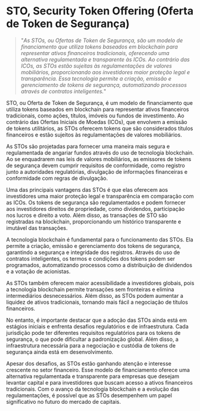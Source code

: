 # STO, Security Token Offering (Oferta de Token de Segurança)

>"*As STOs, ou Ofertas de Token de Segurança, são um modelo de financiamento que utiliza tokens baseados em blockchain para representar ativos financeiros tradicionais, oferecendo uma alternativa regulamentada e transparente às ICOs. Ao contrário das ICOs, as STOs estão sujeitas às regulamentações de valores mobiliários, proporcionando aos investidores maior proteção legal e transparência. Essa tecnologia permite a criação, emissão e gerenciamento de tokens de segurança, automatizando processos através de contratos inteligentes.*"

STO, ou Oferta de Token de Segurança, é um modelo de financiamento que utiliza tokens baseados em blockchain para representar ativos financeiros tradicionais, como ações, títulos, imóveis ou fundos de investimento. Ao contrário das Ofertas Iniciais de Moedas (ICOs), que envolvem a emissão de tokens utilitários, as STOs oferecem tokens que são considerados títulos financeiros e estão sujeitos às regulamentações de valores mobiliários.

As STOs são projetadas para fornecer uma maneira mais segura e regulamentada de angariar fundos através do uso de tecnologia blockchain. Ao se enquadrarem nas leis de valores mobiliários, as emissores de tokens de segurança devem cumprir requisitos de conformidade, como registro junto a autoridades regulatórias, divulgação de informações financeiras e conformidade com regras de divulgação.

Uma das principais vantagens das STOs é que elas oferecem aos investidores uma maior proteção legal e transparência em comparação com as ICOs. Os tokens de segurança são regulamentados e podem fornecer aos investidores direitos de propriedade, como dividendos, participação nos lucros e direito a voto. Além disso, as transações de STO são registradas na blockchain, proporcionando um histórico transparente e imutável das transações.

A tecnologia blockchain é fundamental para o funcionamento das STOs. Ela permite a criação, emissão e gerenciamento dos tokens de segurança, garantindo a segurança e integridade dos registros. Através do uso de contratos inteligentes, os termos e condições dos tokens podem ser programados, automatizando processos como a distribuição de dividendos e a votação de acionistas.

As STOs também oferecem maior acessibilidade a investidores globais, pois a tecnologia blockchain permite transações sem fronteiras e elimina intermediários desnecessários. Além disso, as STOs podem aumentar a liquidez de ativos tradicionais, tornando mais fácil a negociação de títulos financeiros.

No entanto, é importante destacar que a adoção das STOs ainda está em estágios iniciais e enfrenta desafios regulatórios e de infraestrutura. Cada jurisdição pode ter diferentes requisitos regulatórios para os tokens de segurança, o que pode dificultar a padronização global. Além disso, a infraestrutura necessária para a negociação e custódia de tokens de segurança ainda está em desenvolvimento.

Apesar dos desafios, as STOs estão ganhando atenção e interesse crescente no setor financeiro. Esse modelo de financiamento oferece uma alternativa regulamentada e transparente para empresas que desejam levantar capital e para investidores que buscam acesso a ativos financeiros tradicionais. Com o avanço da tecnologia blockchain e a evolução das regulamentações, é possível que as STOs desempenhem um papel significativo no futuro do mercado de capitais.